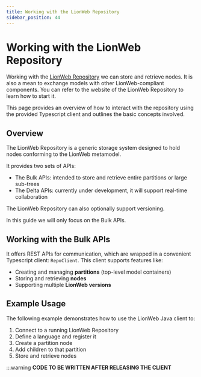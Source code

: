 ```yaml
---
title: Working with the LionWeb Repository
sidebar_position: 44
---
```


# Working with the LionWeb Repository

Working with the [LionWeb Repository](https://github.com/LionWeb-io/lionweb-repository) we can store and retrieve nodes. 
It is also a mean to exchange models with other LionWeb-compliant components. You can refer to the website of the 
LionWeb Repository to learn how to start it. 

This page provides an overview of how to interact with the repository using the provided Typescript client and outlines the 
basic concepts involved.

## Overview

The LionWeb Repository is a generic storage system designed to hold nodes conforming to the LionWeb metamodel.

It provides two sets of APIs:

* The Bulk APIs: intended to store and retrieve entire partitions or large sub-trees
* The Delta APIs: currently under development, it will support real-time collaboration

The LionWeb Repository can also optionally support versioning.

In this guide we will only focus on the Bulk APIs.

## Working with the Bulk APIs

It offers REST APIs for communication, which are wrapped in a convenient Typescript client: `RepoClient`. This client supports features like:

- Creating and managing **partitions** (top-level model containers)
- Storing and retrieving **nodes**
- Supporting multiple **LionWeb versions**

## Example Usage

The following example demonstrates how to use the LionWeb Java client to:

1. Connect to a running LionWeb Repository
2. Define a language and register it
3. Create a partition node
4. Add children to that partition
5. Store and retrieve nodes

:::warning
**CODE TO BE WRITTEN AFTER RELEASING THE CLIENT**
